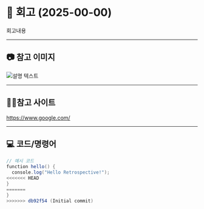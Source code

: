 # 📝 회고 (2025-00-00)

회고내용

---

## 📷 참고 이미지
![설명 텍스트](https://bootcamp.likelion.net/_next/image?url=https%3A%2F%2Fd35ai18pny966l.cloudfront.net%2Fcareer_test%2Fcareer_banner_lion.png&w=48&q=75)

---
## 🧑‍💻참고 사이트
https://www.google.com/

---

## 💻 코드/명령어
```java
// 예시 코드
function hello() {
  console.log("Hello Retrospective!");
<<<<<<< HEAD
}
=======
}
>>>>>>> db92f54 (Initial commit)
